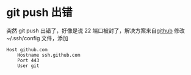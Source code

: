 # git push 出错

突然 git push 出错了，好像是说 22 端口被封了，解决方案来自[github](https://docs.github.com/zh/authentication/troubleshooting-ssh/using-ssh-over-the-https-port)
修改 ~/.ssh/config 文件，添加

```
Host github.com
    Hostname ssh.github.com
    Port 443
    User git
```
